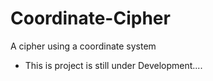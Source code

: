 # Coordinate-Cipher

 A cipher using a coordinate system

- This is project is still under Development....
